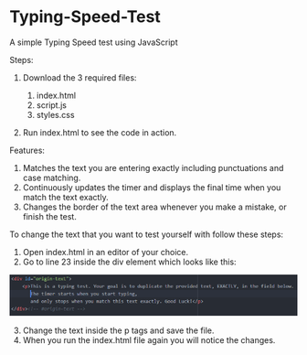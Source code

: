# Typing-Speed-Test
A simple Typing Speed test using JavaScript

Steps:
  
  1. Download the 3 required files:
      
      1. index.html
      2. script.js
      3. styles.css
  
  2. Run index.html to see the code in action.
  
Features:
  
  1. Matches the text you are entering exactly including punctuations and case matching.
  2. Continuously updates the timer and displays the final time when you match the text exactly.
  3. Changes the border of the text area whenever you make a mistake, or finish the test.

To change the text that you want to test yourself with follow these steps:

1. Open index.html in an editor of your choice.
2. Go to line 23 inside the div element which looks like this:

  ![](origin_text.PNG)
  
3. Change the text inside the p tags and save the file.
4. When you run the index.html file again you will notice the changes.
    
